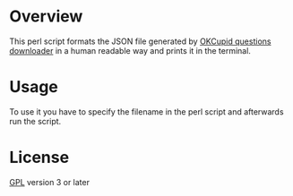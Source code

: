 # Overview
This perl script formats the JSON file generated by [OKCupid questions downloader](http://userscripts.org/scripts/show/62703) in a human readable way and prints it in the terminal.

# Usage
To use it you have to specify the filename in the perl script and afterwards run the script.

# License
[GPL](http://www.gnu.org/licenses/gpl.html) version 3 or later
